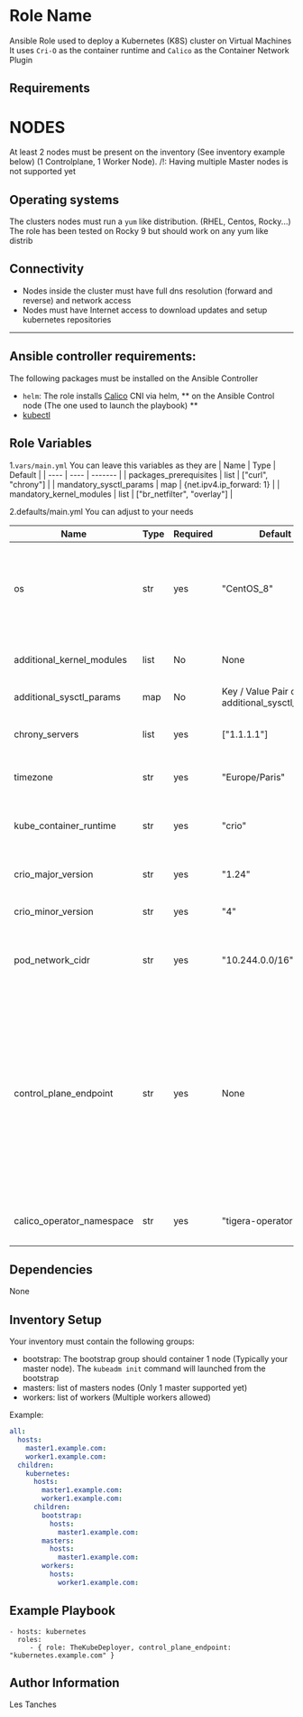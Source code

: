 Role Name
=========

Ansible Role used to deploy a Kubernetes (K8S) cluster on Virtual Machines
It uses `Cri-O` as the container runtime and `Calico` as the Container Network Plugin

Requirements
------------

# NODES
At least 2 nodes must be present on the inventory (See inventory example below) (1 Controlplane, 1 Worker Node).
/!\: Having multiple Master nodes is not supported yet

## Operating systems
The clusters nodes must run a `yum` like distribution. (RHEL, Centos, Rocky...)
The role has been tested on Rocky 9 but should work on any yum like distrib

## Connectivity
- Nodes inside the cluster must have full dns resolution (forward and reverse) and network access
- Nodes must have Internet access to download updates and setup kubernetes repositories

---

## Ansible controller requirements:
The following packages must be installed on the Ansible Controller
- `helm`: The role installs [Calico](https://www.tigera.io/project-calico/) CNI via helm, ** on the Ansible Control node (The one used to launch the playbook) **
- [kubectl](https://kubernetes.io/docs/tasks/tools/#kubectl)

Role Variables
--------------

1.`vars/main.yml`
You can leave this variables as they are
| Name | Type | Default | 
| ---- | ---- | ------- |
| packages_prerequisites | list | ["curl", "chrony"] |
| mandatory_sysctl_params | map | {net.ipv4.ip_forward: 1} | 
| mandatory_kernel_modules | list | ["br_netfilter", "overlay"] |

2.defaults/main.yml
You can adjust to your needs

| Name | Type | Required | Default | Description |
| ---- | ---- | -------- | ------- | ----------- |
| os | str | yes | "CentOS_8" | Name of the Os used to craft kube repo URL. See [this link for an example url](https://download.opensuse.org/repositories/devel:/kubic:/libcontainers:/stable:/cri-o:/1.21:/1.21.7/) |
| additional_kernel_modules | list | No | None | List of additional sysctl params | 
| additional_sysctl_params | map | No | Key / Value Pair of additional_sysctl_params |
| chrony_servers | list | yes | ["1.1.1.1"] | List of Chrony servers to set | 
| timezone | str | yes | "Europe/Paris" | The Timezone to set |
| kube_container_runtime | str | yes | "crio" | CRI to use (Role will only work with Crio anyway) |
| crio_major_version | str | yes | "1.24" | Major Version of Crio to use |
| crio_minor_version | str | yes | "4" | Minor Version of Crio to use |
| pod_network_cidr | str | yes | "10.244.0.0/16" | CIDR for pods. If unsure, leave it as it is |
| control_plane_endpoint | str | yes | None | Endpoint for your cluster. Either a DNS name or an ip address. If unsure, set dns name bound to your control plane. You will be able to change the DNS binding afterwards |
| calico_operator_namespace | str | yes | "tigera-operator" | Namespace to install the calico operator |

Dependencies
------------

None

Inventory Setup
---------------

Your inventory must contain the following groups:
- bootstrap: The bootstrap group should container 1 node (Typically your master node). The `kubeadm init` command will launched from the bootstrap
- masters: list of masters nodes (Only 1 master supported yet)
- workers: list of workers (Multiple workers allowed)

Example:

```yaml
all:
  hosts:
    master1.example.com:
    worker1.example.com:
  children:
    kubernetes:
      hosts:
        master1.example.com:
        worker1.example.com:
      children:
        bootstrap:
          hosts:
            master1.example.com:
        masters:
          hosts:
            master1.example.com:
        workers:
          hosts:
            worker1.example.com:
```

Example Playbook
----------------

    - hosts: kubernetes
      roles:
         - { role: TheKubeDeployer, control_plane_endpoint: "kubernetes.example.com" }

Author Information
------------------

Les Tanches
